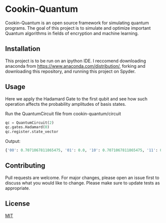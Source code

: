 # Cookin-Quantum

Cookin-Quantum is an open source framework for simulating quantum programs. The goal of this project is to simulate and optimize important Quantum algorithms in fields of encryption and machine learning.

## Installation

This project is to be run on an ipython IDE. I reccomend downloading anaconda from https://www.anaconda.com/distribution/, forking and downloading this repository, and running this project on Spyder.

## Usage

Here we apply the Hadamard Gate to the first qubit and see how such operation affects the probability amplitudes of basis states.

Run the QuantumCircuit file from cookin-quantum/circuit
```python
qc = QuantumCircuit(2)
qc.gates.Hadamard(0)
qc.register.state_vector
```

Output:
```python
{'00': 0.7071067811865475, '01': 0.0, '10': 0.7071067811865475, '11': 0.0}
```
## Contributing
Pull requests are welcome. For major changes, please open an issue first to discuss what you would like to change.
Please make sure to update tests as appropriate.

## License
[MIT](https://choosealicense.com/licenses/mit/)
